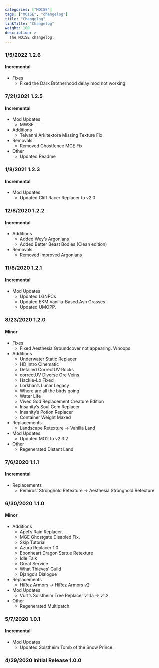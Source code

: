 ```yaml
---
categories: ["MOISE"]
tags: ["MOISE", "changelog"] 
title: "Changelog"
linkTitle: "Changelog"
weight: 100
description: >
  The MOISE changelog.
---
```


### 1/5/2022 1.2.6
#### Incremental
- Fixes
  - Fixed the Dark Brotherhood delay mod not working.

### 7/21/2021 1.2.5
#### Incremental
- Mod Updates
  - MWSE
- Additions
  - Telvanni Arkitektora Missing Texture Fix
- Removals
  - Removed Ghostfence MGE Fix
- Other
  - Updated Readme

### 1/8/2021 1.2.3
#### Incremental
- Mod Updates
  - Updated Cliff Racer Replacer to v2.0

### 12/8/2020 1.2.2
#### Incremental
- Additions
  - Added Wey’s Argonians
  - Added Better Beast Bodies (Clean edition)
- Removals
  - Removed Improved Argonians

### 11/8/2020 1.2.1
#### Incremental
- Mod Updates
  - Updated LGNPCs
  - Updated EKM Vanilla-Based Ash Grasses
  - Updated UMOPP.

### 8/23/2020 1.2.0
#### Minor
- Fixes
  - Fixed Aesthesia Groundcover not appearing. Whoops.
- Additions
  - Underwater Static Replacer
  - HD Intro Cinematic
  - Detailed CorrectUV Rocks
  - correctUV Diverse Ore Veins
  - Hackle-Lo Fixed
  - Lorkhan’s Lunar Legacy
  - Where are all the birds going
  - Water Life
  - Vivec God Replacement Creature Edition
  - Insanity’s Soul Gem Replacer
  - Insanity’s Potion Replacer
  - Container Weight Maxed
- Replacements
  - Landscape Retexture -> Vanilla Land
- Mod Updates
  - Updated MO2 to v2.3.2
- Other
  - Regenerated Distant Land

### 7/6/2020 1.1.1
#### Incremental
- Replacements
  - Remiros’ Stronghold Retexture -> Aesthesia Stronghold Retexture

### 6/30/2020 1.1.0
#### Minor
- Additions
  - Apel’s Rain Replacer.
  - MGE Ghostgate Disabled Fix.
  - Skip Tutorial
  - Azura Replacer 1.0
  - Ebonheart Dragon Statue Retexture
  - Idle Talk
  - Great Service
  - What Thieves’ Guild
  - Django’s Dialogue
- Replacements
  - HiRez Armors -> HiRez Armors v2
- Mod Updates
  - Vurt’s Solstheim Tree Replacer v1.1a -> v1.2
- Other
  - Regenerated Multipatch.

### 5/7/2020 1.0.1
#### Incremental
- Mod Updates
  - Updated Solstheim Tomb of the Snow Prince.

### 4/29/2020 Initial Release 1.0.0